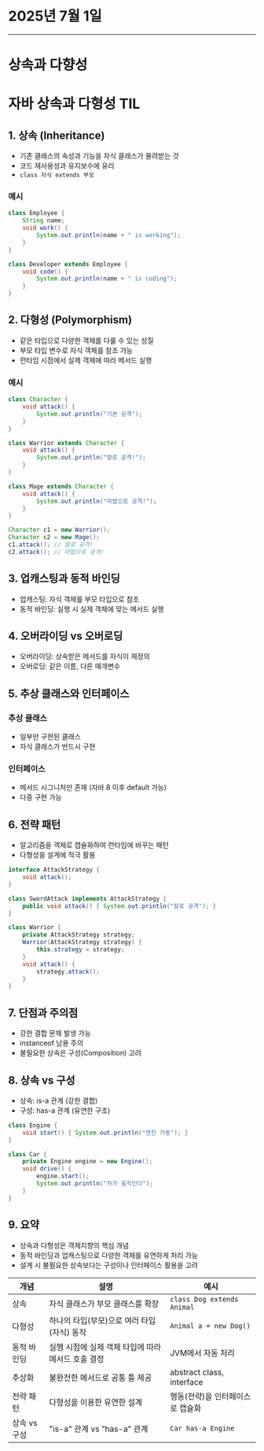 # 2025년 7월 1일


---


# 상속과 다향성

# 자바 상속과 다형성 TIL

## 1. 상속 (Inheritance)

- 기존 클래스의 속성과 기능을 자식 클래스가 물려받는 것
- 코드 재사용성과 유지보수에 유리
- `class 자식 extends 부모`

### 예시
```java
class Employee {
    String name;
    void work() {
        System.out.println(name + " is working");
    }
}

class Developer extends Employee {
    void code() {
        System.out.println(name + " is coding");
    }
}
```

## 2. 다형성 (Polymorphism)

- 같은 타입으로 다양한 객체를 다룰 수 있는 성질
- 부모 타입 변수로 자식 객체를 참조 가능
- 런타임 시점에서 실제 객체에 따라 메서드 실행

### 예시
```java
class Character {
    void attack() {
        System.out.println("기본 공격");
    }
}

class Warrior extends Character {
    void attack() {
        System.out.println("칼로 공격!");
    }
}

class Mage extends Character {
    void attack() {
        System.out.println("마법으로 공격!");
    }
}

Character c1 = new Warrior();
Character c2 = new Mage();
c1.attack(); // 칼로 공격!
c2.attack(); // 마법으로 공격!
```

## 3. 업캐스팅과 동적 바인딩

- 업캐스팅: 자식 객체를 부모 타입으로 참조
- 동적 바인딩: 실행 시 실제 객체에 맞는 메서드 실행

## 4. 오버라이딩 vs 오버로딩

- 오버라이딩: 상속받은 메서드를 자식이 재정의
- 오버로딩: 같은 이름, 다른 매개변수

## 5. 추상 클래스와 인터페이스

### 추상 클래스
- 일부만 구현된 클래스
- 자식 클래스가 반드시 구현

### 인터페이스
- 메서드 시그니처만 존재 (자바 8 이후 default 가능)
- 다중 구현 가능

## 6. 전략 패턴

- 알고리즘을 객체로 캡슐화하여 런타임에 바꾸는 패턴
- 다형성을 설계에 적극 활용

```java
interface AttackStrategy {
    void attack();
}

class SwordAttack implements AttackStrategy {
    public void attack() { System.out.println("칼로 공격"); }
}

class Warrior {
    private AttackStrategy strategy;
    Warrior(AttackStrategy strategy) {
        this.strategy = strategy;
    }
    void attack() {
        strategy.attack();
    }
}
```

## 7. 단점과 주의점

- 강한 결합 문제 발생 가능
- instanceof 남용 주의
- 불필요한 상속은 구성(Composition) 고려

## 8. 상속 vs 구성

- 상속: is-a 관계 (강한 결합)
- 구성: has-a 관계 (유연한 구조)

```java
class Engine {
    void start() { System.out.println("엔진 가동"); }
}

class Car {
    private Engine engine = new Engine();
    void drive() {
        engine.start();
        System.out.println("차가 움직인다");
    }
}
```

## 9. 요약

- 상속과 다형성은 객체지향의 핵심 개념
- 동적 바인딩과 업캐스팅으로 다양한 객체를 유연하게 처리 가능
- 설계 시 불필요한 상속보다는 구성이나 인터페이스 활용을 고려

| 개념       | 설명                            | 예시                         |
| -------- | ----------------------------- | -------------------------- |
| 상속       | 자식 클래스가 부모 클래스를 확장            | `class Dog extends Animal` |
| 다형성      | 하나의 타입(부모)으로 여러 타입(자식) 동작     | `Animal a = new Dog()`     |
| 동적 바인딩   | 실행 시점에 실제 객체 타입에 따라 메서드 호출 결정 | JVM에서 자동 처리                |
| 추상화      | 불완전한 메서드로 공통 틀 제공             | abstract class, interface  |
| 전략 패턴    | 다형성을 이용한 유연한 설계               | 행동(전략)을 인터페이스로 캡슐화         |
| 상속 vs 구성 | "is-a" 관계 vs "has-a" 관계       | `Car has-a Engine`         |

